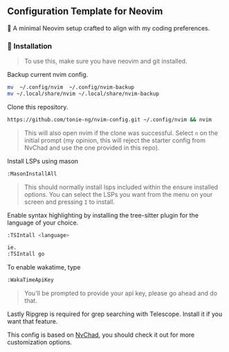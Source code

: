 ## Configuration Template for Neovim

🎨 A minimal Neovim setup crafted to align with my coding preferences.

### 🔧 Installation
> To use this, make sure you have neovim and git installed.

Backup current nvim config.
```bash
mv  ~/.config/nvim  ~/.config/nvim-backup
mv ~/.local/share/nvim ~/.local/share/nvim-backup
```

Clone this repository.
```bash
https://github.com/tonie-ng/nvim-config.git ~/.config/nvim && nvim
```
> This will also open nvim if the clone was successful. Select `n` on the initial prompt (my opinion, this will reject the starter config from NvChad and use the one provided in this repo).

Install LSPs using mason
```bash
:MasonInstallAll
```
> This should normally install lsps included within the ensure installed options. You can select the LSPs you want from the menu on your screen and pressing `I` to install.

Enable syntax highlighting by installing the tree-sitter plugin for the language of your choice.
```bash
:TSIntall <language>

ie.
:TSIntall go
```

To enable wakatime, type
```bash
:WakaTimeApiKey
```
> You'll be prompted to provide your api key, please go ahead and do that.

Lastly Ripgrep is required for grep searching with Telescope. Install it if you want that feature.

This config is based on [NvChad](https://nvchad.com/), you should check it out for more customization options.
